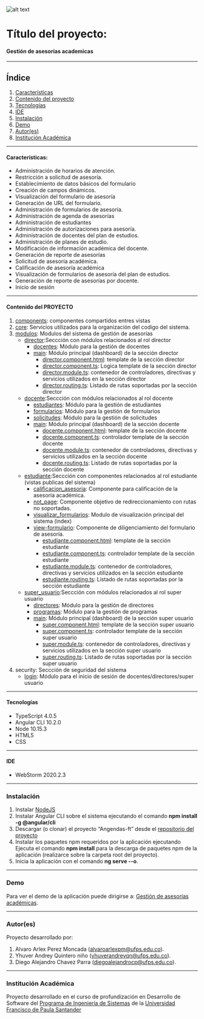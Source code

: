![alt text](https://gitlab.com/agendas_docentes_ufps/agendas_ft/-/raw/master/src/assets/img/readme/HEADER_FE.png)
# Título del proyecto:

#### Gestión de asesorías academicas
***
## Índice
1. [Características](#caracter-sticas-)
2. [Contenido del proyecto](#contenido-del-proyecto)
3. [Tecnologías](#tecnologías)
4. [IDE](#ide)
5. [Instalación](#instalación)
6. [Demo](#demo)
7. [Autor(es)](#autores)
8. [Institución Académica](#institución-académica)
***

#### Características:

 - Administración de horarios de atención.
 - Restricción a solicitud de asesoría.
 - Establecimiento de datos básicos del formulario
 - Creación de campos dinámicos.
 - Visualización del formulario de asesoría  
 - Generación de URL del formulario.
 - Administración de formularios de asesoría.
 - Administración de agenda de asesorías 
 - Administración de estudiantes
 - Administración de autorizaciones para asesoría.
 - Administración de docentes del plan de estudios.
 - Administración de planes de estudio.
 - Modificación de información académica del docente.
 - Generación de reporte de asesorías
 - Solicitud de asesoría académica.
 - Calificación de asesoría académica
 - Visualización de formularios de asesoría del plan de estudios.
 - Generación de reporte de asesorías por docente.
 - Inicio de sesión

***
  #### Contenido del PROYECTO  

1. [components](https://gitlab.com/agendas_docentes_ufps/agendas_ft/-/tree/master/src/app/components): componentes compartidos entres vistas
2. [core](https://gitlab.com/agendas_docentes_ufps/agendas_ft/-/tree/master/src/app/core): Servicios utilizados para la organización del codigo del sistema.
3. [modulos](https://gitlab.com/agendas_docentes_ufps/agendas_ft/-/tree/master/src/app/modulos): Modulos del sistema de gestión de asesorías
   - [director](https://gitlab.com/agendas_docentes_ufps/agendas_ft/-/tree/master/src/app/modulos/director):Seccción con módulos relacionados al rol director
     - [docentes](https://gitlab.com/agendas_docentes_ufps/agendas_ft/-/tree/master/src/app/modulos/director/docentes): Módulo para la gestión de docentes  
     - [main](https://gitlab.com/agendas_docentes_ufps/agendas_ft/-/tree/master/src/app/modulos/director/main): Módulo principal (dashboard) de la sección director
       - [director.component.html](https://gitlab.com/agendas_docentes_ufps/agendas_ft/-/blob/master/src/app/modulos/director/director.component.html): template de la sección director
       - [director.component.ts](https://gitlab.com/agendas_docentes_ufps/agendas_ft/-/blob/master/src/app/modulos/director/director.component.ts): Logica template de la sección director 
       - [director.module.ts](https://gitlab.com/agendas_docentes_ufps/agendas_ft/-/blob/master/src/app/modulos/director/director.module.ts): contenedor de controladores, directivas y servicios utilizados en la sección director
       - [director.routing.ts](https://gitlab.com/agendas_docentes_ufps/agendas_ft/-/blob/master/src/app/modulos/director/director.routing.ts): Listado de rutas soportadas por la sección director
   - [docente](https://gitlab.com/agendas_docentes_ufps/agendas_ft/-/tree/master/src/app/modulos/docente):Seccción con módulos relacionados al rol docente
     - [estudiantes](https://gitlab.com/agendas_docentes_ufps/agendas_ft/-/tree/master/src/app/modulos/docente/estudiantes): Módulo para la gestión de estudiantes 
     - [formularios](https://gitlab.com/agendas_docentes_ufps/agendas_ft/-/tree/master/src/app/modulos/docente/formularios): Módulo para la gestión de formularios 
     - [solicitudes](https://gitlab.com/agendas_docentes_ufps/agendas_ft/-/tree/master/src/app/modulos/docente/solicitudes): Módulo para la gestión de solicitudes 
     - [main](https://gitlab.com/agendas_docentes_ufps/agendas_ft/-/tree/master/src/app/modulos/docente/main): Módulo principal (dashboard) de la sección docente   
       - [docente.component.html](https://gitlab.com/agendas_docentes_ufps/agendas_ft/-/blob/master/src/app/modulos/docente/docente.component.html): template de la sección docente
       - [docente.component.ts](https://gitlab.com/agendas_docentes_ufps/agendas_ft/-/blob/master/src/app/modulos/docente/docente.component.ts): controlador template de la sección docente 
       - [docente.module.ts](https://gitlab.com/agendas_docentes_ufps/agendas_ft/-/blob/master/src/app/modulos/docente/docente.module.ts): contenedor de controladores, directivas y servicios utilizados en la sección docente
       - [docente.routing.ts](https://gitlab.com/agendas_docentes_ufps/agendas_ft/-/blob/master/src/app/modulos/docente/docente.routing.ts): Listado de rutas soportadas por la sección docente
   - [estudiante](https://gitlab.com/agendas_docentes_ufps/agendas_ft/-/tree/master/src/app/modulos/estudiante):Seccción con componentes relacionados al rol estudiante (vistas publicas del sistema)
     - [calificacion_asesoria](https://gitlab.com/agendas_docentes_ufps/agendas_ft/-/tree/master/src/app/modulos/estudiante/calificacion-asesoria):  Componente para calificación de la asesoría académica.
     - [not_page](https://gitlab.com/agendas_docentes_ufps/agendas_ft/-/tree/master/src/app/modulos/estudiante/not-page): Componente objetivo de redireccionamiento con rutas no soportadas.
     - [visualizar_formularios](https://gitlab.com/agendas_docentes_ufps/agendas_ft/-/tree/master/src/app/modulos/estudiante/visualizar-formularios): Modulo de visualización principal del sistema (index)
     - [view-formulario](https://gitlab.com/agendas_docentes_ufps/agendas_ft/-/tree/master/src/app/modulos/estudiante/view-formulario): Componente de diligenciamiento del formulario de asesoría.
       - [estudiante.component.html](https://gitlab.com/agendas_docentes_ufps/agendas_ft/-/blob/master/src/app/modulos/estudiante/estudiante.component.html): template de la sección estudiante
       - [estudiante.component.ts](https://gitlab.com/agendas_docentes_ufps/agendas_ft/-/blob/master/src/app/modulos/estudiante/estudiante.component.ts): controlador template de la sección estudiante 
       - [estudiante.module.ts](https://gitlab.com/agendas_docentes_ufps/agendas_ft/-/blob/master/src/app/modulos/estudiante/estudiante.module.ts): contenedor de controladores, directivas y servicios utilizados en la sección estudiante
       - [estudiante.routing.ts](https://gitlab.com/agendas_docentes_ufps/agendas_ft/-/blob/master/src/app/modulos/estudiante/estudiante.routing.ts): Listado de rutas soportadas por la sección estudiante
   - [super_usuario](https://gitlab.com/agendas_docentes_ufps/agendas_ft/-/tree/master/src/app/modulos/super_usuario):Seccción con módulos relacionados al rol super usuario
     - [directores](https://gitlab.com/agendas_docentes_ufps/agendas_ft/-/tree/master/src/app/modulos/super_usuario/directores): Módulo para la gestión de directores 
     - [programas](https://gitlab.com/agendas_docentes_ufps/agendas_ft/-/tree/master/src/app/modulos/super_usuario/programas): Módulo para la gestión de programas 
     - [main](https://gitlab.com/agendas_docentes_ufps/agendas_ft/-/tree/master/src/app/modulos/super_usuario/main): Módulo principal (dashboard) de la sección super usuario
       - [super.component.html](https://gitlab.com/agendas_docentes_ufps/agendas_ft/-/blob/master/src/app/modulos/super_usuario/super.component.html): template de la sección super usuario
       - [super.component.ts](https://gitlab.com/agendas_docentes_ufps/agendas_ft/-/blob/master/src/app/modulos/super_usuario/super.component.ts): controlador template de la sección super usuario 
       - [super.module.ts](https://gitlab.com/agendas_docentes_ufps/agendas_ft/-/blob/master/src/app/modulos/super_usuario/super.module.ts): contenedor de controladores, directivas y servicios utilizados en la sección super usuario
       - [super.routing.ts](https://gitlab.com/agendas_docentes_ufps/agendas_ft/-/blob/master/src/app/modulos/super_usuario/super.routing.ts): Listado de rutas soportadas por la sección super usuario        
4. security: Seccción  de seguridad del sistema
   - [login](https://gitlab.com/agendas_docentes_ufps/agendas_ft/-/tree/master/src/app/security/login): Módulo para el inicio de sesión de docentes/directores/super usuario
  
***
#### Tecnologías

  - TypeScript 4.0.5
  - Angular CLI 10.2.0
  - Node 10.15.3
  - HTML5
  - CSS

  ***
#### IDE

- WebStorm 2020.2.3

***
### Instalación

1.	Instalar [NodeJS](https://nodejs.org/en/download/)
2.	Instalar Angular CLI sobre el sistema ejecutando el comando **npm install -g @angular/cli**
3.	Descargar (o clonar) el proyecto “Angendas-ft” desde el [repositorio del proyecto](https://gitlab.com/agendas_docentes_ufps/agendas_ft.git) 
4.	Instalar los paquetes npm requeridos por la aplicación ejecutando Ejecuta el comando **npm install** para la descarga de paquetes npm de la aplicación (realizarce sobre la carpeta root del proyecto).
5.	Inicia la aplicación con el comando **ng serve --o**. 

***
### Demo

Para ver el demo de la aplicación puede dirigirse a: [Gestión de asesorías académicas](http://23.251.145.118:9000/#/).

***
### Autor(es)
Proyecto desarrollado por:

1. Alvaro Arlex Perez Moncada (<alvaroarlexpm@ufps.edu.co>).
2. Yhuver Andrey Quintero niño (<yhuverandreyqn@ufps.edu.co>).
3. Diego Alejandro Chavez Parra (<diegoalejandrocp@ufps.edu.co>).

***
### Institución Académica   
Proyecto desarrollado en el curso de profundización en Desarrollo de Software del  [Programa de Ingeniería de Sistemas] de la [Universidad Francisco de Paula Santander]

   [Programa de Ingeniería de Sistemas]:<https://ingsistemas.cloud.ufps.edu.co/>
   [Universidad Francisco de Paula Santander]:<https://ww2.ufps.edu.co/>
